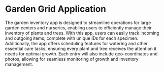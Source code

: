 # Garden Grid Application
The garden inventory app is designed to streamline operations for large garden centers and nurseries, enabling users to efficiently manage their inventory of plants and trees. With this app, users can easily track incoming and outgoing items, complete with unique IDs for each specimen. Additionally, the app offers scheduling features for watering and other essential care tasks, ensuring every plant and tree receives the attention it needs for optimal growth. Each entry will also include geo-coordinates and photos, allowing for seamless monitoring of growth and inventory management.
